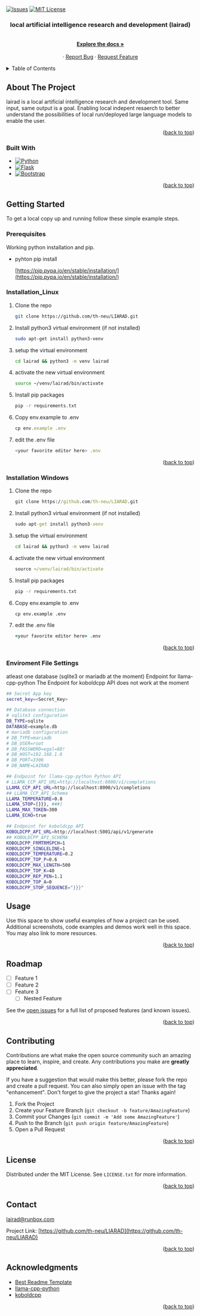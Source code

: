 <!-- Improved compatibility of back to top link: See: https://github.com/othneildrew/Best-README-Template/pull/73 -->

<a name="readme-top"></a>

[![Issues][issues-shield]][issues-url]
[![MIT License][license-shield]][license-url]





<h3 align="center"> local artificial intelligence research and development (lairad)</h3>

  <p align="center">
    <br />
    <a href="https://github.com/th-neu/LIARAD"><strong>Explore the docs »</strong></a>
    <br />
    <br />
  ·
    <a href="https://github.com/th-neu/LIARAD/issues">Report Bug</a>
    ·
    <a href="https://github.com/th-neu/LIARAD/issues">Request Feature</a>
  </p>
</div>



<!-- TABLE OF CONTENTS -->
<details>
  <summary>Table of Contents</summary>
  <ol>
    <li>
      <a href="#about-the-project">About The Project</a>
      <ul>
        <li><a href="#built-with">Built With</a></li>
      </ul>
    </li>
    <li>
      <a href="#getting-started">Getting Started</a>
      <ul>
        <li><a href="#prerequisites">Prerequisites</a></li>
        <li><a href="#installation linux">Installation Linux</a></li>
        <li><a href="#installation windows">Installation Windows</a></li>                		<li><a href="#enviroment">Enviroment</a></li>
      </ul>
    </li>
    <li><a href="#usage">Usage</a></li>
    <li><a href="#roadmap">Roadmap</a></li>
    <li><a href="#contributing">Contributing</a></li>
    <li><a href="#license">License</a></li>
    <li><a href="#contact">Contact</a></li>
    <li><a href="#acknowledgments">Acknowledgments</a></li>
  </ol>
</details>



<!-- ABOUT THE PROJECT -->
## About The Project

lairad is a local artificial intelligence research and development tool. Same input, same output is a goal. Enabling local indepent resaerch to better understand the possibilities of local run/deployed large language models to enable the user.
<p align="right">(<a href="#readme-top">back to top</a>)</p>



### Built With

* [![Python][Python.org]][Python-url]
* [![Flask][Flask.com]][Flask-url]
* [![Bootstrap][Bootstrap.com]][Bootstrap-url]

<p align="right">(<a href="#readme-top">back to top</a>)</p>



<!-- GETTING STARTED -->
## Getting Started

To get a local copy up and running follow these simple example steps.

### Prerequisites

Working python installation and pip.

* pyhton pip install

	[https://pip.pypa.io/en/stable/installation/](https://pip.pypa.io/en/stable/installation/)


### Installation_Linux


1. Clone the repo
   ```sh
   git clone https://github.com/th-neu/LIARAD.git
   ```
2. Install python3 virtual environment (if not installed)
	 ```sh
	sudo apt-get install python3-venv
	```
4. setup the virtual environment
   ```sh
   cd lairad && python3 -m venv lairad
   ```
5. activate the new virtual environment
   ```sh
   source ~/venv/lairad/bin/activate
   ```
6. Install pip packages
   ```sh
   pip -r requirements.txt
   ```
7. Copy env.example to .env
   ```js
   cp env.example .env
   ```
8. edit the .env file
   ```js
   <your favorite editor here> .env
   ```

<p align="right">(<a href="#readme-top">back to top</a>)</p>

### Installation Windows


1. Clone the repo
   ```cmd
   git clone https://github.com/th-neu/LIARAD.git
   ```
2. Install python3 virtual environment (if not installed)
	 ```cmd
	sudo apt-get install python3-venv
	```
4. setup the virtual environment
   ```cmd
   cd lairad && python3 -m venv lairad
   ```
5. activate the new virtual environment
   ```cmd
   source ~/venv/lairad/bin/activate
   ```
6. Install pip packages
   ```cmd
   pip -r requirements.txt
   ```
7. Copy env.example to .env
   ```cmd
   cp env.example .env
   ```
8. edit the .env file
   ```cmd
   <your favorite editor here> .env
   ```

<p align="right">(<a href="#readme-top">back to top</a>)</p>

### Enviroment File Settings
atleast one database (sqlite3 or mariadb at the moment)
Endpoint for llama-cpp-python
The Endpoint for koboldcpp API does not work at the moment

```sh
## Secret App key
secret_key=<Secret_Key>

## Database connection
# sqlite3 configuration
DB_TYPE=sqlite
DATABASE=example.db
# mariadb configuration
# DB_TYPE=mariadb
# DB_USER=root
# DB_PASSWORD=egal=88!
# DB_HOST=192.168.1.6
# DB_PORT=3306
# DB_NAME=LAIRAD

## Endpoint for llama-cpp-python Python API
# LLAMA_CCP_API_URL=http://localhost:8000/v1/completions
LLAMA_CCP_API_URL=http://localhost:8000/v1/completions
## LLAMA_CCP_API_Schema
LLAMA_TEMPERATURE=0.8
LLAMA_STOP=[}}}, ###]
LLAMA_MAX_TOKEN=300
LLAMA_ECHO=true

## Endpoint for koboldcpp API
KOBOLDCPP_API_URL=http://localhost:5001/api/v1/generate
## KOBOLDCPP_API_SCHEMA
KOBOLDCPP_FRMTRMSPCH=1
KOBOLDCPP_SINGLELINE=1
KOBOLDCPP_TEMPERATURE=0.2
KOBOLDCPP_TOP_P=0.6
KOBOLDCPP_MAX_LENGTH=500
KOBOLDCPP_TOP_K=40
KOBOLDCPP_REP_PEN=1.1
KOBOLDCPP_TOP_A=0
KOBOLDCPP_STOP_SEQUENCE="}}}"
```

<!-- USAGE EXAMPLES -->
## Usage

Use this space to show useful examples of how a project can be used. Additional screenshots, code examples and demos work well in this space. You may also link to more resources.


<p align="right">(<a href="#readme-top">back to top</a>)</p>



<!-- ROADMAP -->
## Roadmap

- [ ] Feature 1
- [ ] Feature 2
- [ ] Feature 3
    - [ ] Nested Feature

See the [open issues](https://github.com/th-neu/LIARAD/issues) for a full list of proposed features (and known issues).

<p align="right">(<a href="#readme-top">back to top</a>)</p>



<!-- CONTRIBUTING -->
## Contributing

Contributions are what make the open source community such an amazing place to learn, inspire, and create. Any contributions you make are **greatly appreciated**.

If you have a suggestion that would make this better, please fork the repo and create a pull request. You can also simply open an issue with the tag "enhancement".
Don't forget to give the project a star! Thanks again!

1. Fork the Project
2. Create your Feature Branch (`git checkout -b feature/AmazingFeature`)
3. Commit your Changes (`git commit -m 'Add some AmazingFeature'`)
4. Push to the Branch (`git push origin feature/AmazingFeature`)
5. Open a Pull Request

<p align="right">(<a href="#readme-top">back to top</a>)</p>



<!-- LICENSE -->
## License

Distributed under the MIT License. See `LICENSE.txt` for more information.

<p align="right">(<a href="#readme-top">back to top</a>)</p>



<!-- CONTACT -->
## Contact

lairad@runbox.com

Project Link: [https://github.com/th-neu/LIARAD](https://github.com/th-neu/LIARAD)

<p align="right">(<a href="#readme-top">back to top</a>)</p>



<!-- ACKNOWLEDGMENTS -->
## Acknowledgments

* [Best Readme Template](https://github.com/othneildrew/Best-README-Template)
* [llama-cpp-python](https://github.com/abetlen/llama-cpp-python)
* [koboldcpp](https://github.com/LostRuins/koboldcpp)


<p align="right">(<a href="#readme-top">back to top</a>)</p>



<!-- MARKDOWN LINKS & IMAGES -->
<!-- https://www.markdownguide.org/basic-syntax/#reference-style-links -->
[contributors-shield]: https://img.shields.io/github/contributors/th-neu/LIARAD.svg?style=for-the-badge
[contributors-url]: https://github.com/th-neu/LIARAD/graphs/contributors
[forks-shield]: https://img.shields.io/github/forks/th-neu/LIARAD.svg?style=for-the-badge
[forks-url]: https://github.com/th-neu/LIARAD/network/members
[stars-shield]: https://img.shields.io/github/stars/th-neu/LIARAD.svg?style=for-the-badge
[stars-url]: https://github.com/th-neu/LIARAD/stargazers
[issues-shield]: https://img.shields.io/github/issues/th-neu/LIARAD.svg?style=for-the-badge
[issues-url]: https://github.com/th-neu/LIARAD/issues
[license-shield]: https://img.shields.io/github/license/th-neu/LIARAD.svg?style=for-the-badge
[license-url]: https://github.com/th-neu/LIARAD/blob/master/LICENSE.md
[product-screenshot]: images/screenshot.png
[Bootstrap.com]: https://img.shields.io/badge/Bootstrap-563D7C?style=for-the-badge&logo=bootstrap&logoColor=white
[Bootstrap-url]: https://getbootstrap.com
[Flask.com]: https://img.shields.io/badge/Flask-563D7C?style=for-the-badge&logo=bootstrap&logoColor=white
[Flask-url]: https://flask.palletsprojects.com/
[Python.org]: https://img.shields.io/badge/Python-563D7C?style=for-the-badge&logo=bootstrap&logoColor=white
[Python-url]: https://www.python.org/
